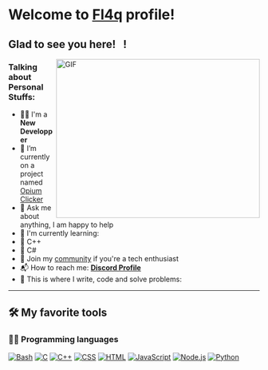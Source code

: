 # Welcome to [Fl4q](https://discord.gg/XzdauXV9bn) profile!




## Glad to see you here! &nbsp; !


<img align="right" alt="GIF" src="https://cdn.discordapp.com/attachments/972533899462836334/1016891834976440370/pfps.gif" width="408" height="318" />


### Talking about Personal Stuffs:

- 👨‍🎓 I'm a **New Developper**
- 🔭 I’m currently on a project named [Opium Clicker](https://discord.gg/opiumclicker)
- 💬 Ask me about anything, I am happy to help
- 🌱 I'm currently learning:
 - 🌌 C++
 - 🌌 C#
- 👯 Join my [community](https://discord.gg/XzdauXV9bn) if you're a tech enthusiast
- 📬 How to reach me: [**Discord Profile**](https://discord.com/users/1143643161697202267)
- 💪 This is where I write, code and solve problems:


---

## 🛠️ My favorite tools

### 👨‍💻 Programming languages

<p>
    <a href="#"><img alt="Bash" src="https://img.shields.io/badge/Bash-121011.svg?logo=gnu-bash&logoColor=white"></a>
    <a href="#"><img alt="C" src="https://custom-icon-badges.herokuapp.com/badge/C-03599C.svg?logo=c-in-hexagon&logoColor=white"></a>
    <a href="#"><img alt="C++" src="https://custom-icon-badges.herokuapp.com/badge/C++-9C033A.svg?logo=cpp2&logoColor=white"></a>
    <a href="#"><img alt="CSS" src="https://img.shields.io/badge/CSS-1572B6.svg?logo=css3&logoColor=white"></a>
    <a href="#"><img alt="HTML" src="https://img.shields.io/badge/HTML-E34F26.svg?logo=html5&logoColor=white"></a>
    <a href="#"><img alt="JavaScript" src="https://img.shields.io/badge/JavaScript-F7DF1E.svg?logo=javascript&logoColor=black"></a>
    <a href="#"><img alt="Node.js" src="https://img.shields.io/badge/Node.js-43853D.svg?logo=node.js&logoColor=white"></a>
    <a href="#"><img alt="Python" src="https://img.shields.io/badge/Python-14354C.svg?logo=python&logoColor=white"></a>

</p>


